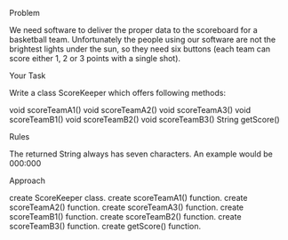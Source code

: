 Problem

We need software to deliver the proper data to the scoreboard for a basketball team. Unfortunately the people using our software are not the brightest lights under the sun, so they need six buttons (each team can score either 1, 2 or 3 points with a single shot).

Your Task

Write a class ScoreKeeper which offers following methods:

void scoreTeamA1()
void scoreTeamA2()
void scoreTeamA3()
void scoreTeamB1()
void scoreTeamB2()
void scoreTeamB3()
String getScore()

Rules

The returned String always has seven characters. An example would be 000:000

Approach

create ScoreKeeper class.
create scoreTeamA1() function.
create scoreTeamA2() function.
create scoreTeamA3() function.
create scoreTeamB1() function.
create scoreTeamB2() function.
create scoreTeamB3() function.
create getScore() function.
